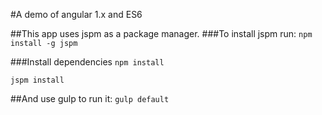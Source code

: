 #A demo of angular 1.x and ES6

##This app uses jspm as a package manager.
###To install jspm run:
`npm install -g jspm`


###Install dependencies
`npm install`

`jspm install`

##And use gulp to run it:
`gulp default`

